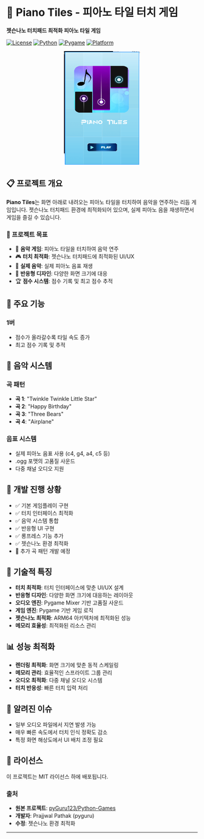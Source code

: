 # 🎹 Piano Tiles - 피아노 타일 터치 게임

**젯슨나노 터치패드 최적화 피아노 타일 게임**

[![License](https://img.shields.io/badge/license-MIT-blue.svg)](LICENSE)  [![Python](https://img.shields.io/badge/python-3.8%2B-blue.svg)](https://python.org)  [![Pygame](https://img.shields.io/badge/framework-Pygame-green.svg)](https://pygame.org)  [![Platform](https://img.shields.io/badge/platform-Jetson%20Nano-orange.svg)](https://developer.nvidia.com/embedded/jetson-nano)

<p align='center'>
	<img src='app.png' width=200 height=300 alt='Piano Tiles Game'>
</p>

## 📋 프로젝트 개요

**Piano Tiles**는 화면 아래로 내려오는 피아노 타일을 터치하여 음악을 연주하는 리듬 게임입니다. 젯슨나노 터치패드 환경에 최적화되어 있으며, 실제 피아노 음을 재생하면서 게임을 즐길 수 있습니다.

### 🎯 프로젝트 목표

* 🎹 **음악 게임**: 피아노 타일을 터치하여 음악 연주
* 🎮 **터치 최적화**: 젯슨나노 터치패드에 최적화된 UI/UX
* 🎵 **실제 음악**: 실제 피아노 음표 재생
* 📱 **반응형 디자인**: 다양한 화면 크기에 대응
* 🏆 **점수 시스템**: 점수 기록 및 최고 점수 추적

## 🚀 주요 기능

### 1버
* 점수가 올라갈수록 타일 속도 증가
* 최고 점수 기록 및 추적

## 🎼 음악 시스템

### 곡 패턴
* **곡 1**: "Twinkle Twinkle Little Star"
* **곡 2**: "Happy Birthday"
* **곡 3**: "Three Bears"
* **곡 4**: "Airplane"

### 음표 시스템
* 실제 피아노 음표 사용 (c4, g4, a4, c5 등)
* .ogg 포맷의 고품질 사운드
* 다중 채널 오디오 지원

## 🔄 개발 진행 상황

* ✅ 기본 게임플레이 구현
* ✅ 터치 인터페이스 최적화
* ✅ 음악 시스템 통합
* ✅ 반응형 UI 구현
* ✅ 롱프레스 기능 추가
* ✅ 젯슨나노 환경 최적화
* 🚧 추가 곡 패턴 개발 예정

## 🔧 기술적 특징

* **터치 최적화**: 터치 인터페이스에 맞춘 UI/UX 설계
* **반응형 디자인**: 다양한 화면 크기에 대응하는 레이아웃
* **오디오 엔진**: Pygame Mixer 기반 고품질 사운드
* **게임 엔진**: Pygame 기반 게임 로직
* **젯슨나노 최적화**: ARM64 아키텍처에 최적화된 성능
* **메모리 효율성**: 최적화된 리소스 관리

## 📊 성능 최적화

* **렌더링 최적화**: 화면 크기에 맞춘 동적 스케일링
* **메모리 관리**: 효율적인 스프라이트 그룹 관리
* **오디오 최적화**: 다중 채널 오디오 시스템
* **터치 반응성**: 빠른 터치 입력 처리

## 🐛 알려진 이슈

* 일부 오디오 파일에서 지연 발생 가능
* 매우 빠른 속도에서 터치 인식 정확도 감소
* 특정 화면 해상도에서 UI 배치 조정 필요

## 📄 라이선스

이 프로젝트는 MIT 라이선스 하에 배포됩니다.

### 출처
* **원본 프로젝트**: [pyGuru123/Python-Games](https://github.com/pyGuru123/Python-Games)
* **개발자**: Prajjwal Pathak (pyguru)
* **수정**: 젯슨나노 환경 최적화

---
